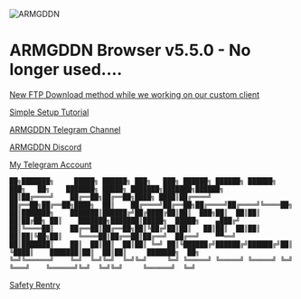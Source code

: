 ![ARMGDDN](https://github.com/KaladinDMP/AGBrowser/assets/92135051/88295dcb-9ede-4147-aedb-da98060d0b9a)

# ARMGDDN Browser v5.5.0 - No longer used....

[New FTP Download method while we working on our custom client](https://www.3dflickfix.net/ftp)

[Simple Setup Tutorial](https://streamable.com/s8b1tl)

[ARMGDDN Telegram Channel](https://t.me/ARMGDDNGames)

[ARMGDDN Discord](https://discord.gg/abeChzCy8X)

[My Telegram Account](https://t.me/SickSoThr33)



```pre
██╗███████╗     █████╗ ██████╗ ███╗   ███╗ ██████╗ ██████╗ ██████╗ ███╗   ██╗    ███████╗ █████╗ ███████╗███████╗██████╗ 
██║██╔════╝    ██╔══██╗██╔══██╗████╗ ████║██╔════╝ ██╔══██╗██╔══██╗████╗  ██║    ██╔════╝██╔══██╗██╔════╝██╔════╝╚════██╗
██║███████╗    ███████║██████╔╝██╔████╔██║██║  ███╗██║  ██║██║  ██║██╔██╗ ██║    ███████╗███████║█████╗  █████╗    ▄███╔╝
██║╚════██║    ██╔══██║██╔══██╗██║╚██╔╝██║██║   ██║██║  ██║██║  ██║██║╚██╗██║    ╚════██║██╔══██║██╔══╝  ██╔══╝    ▀▀══╝ 
██║███████║    ██║  ██║██║  ██║██║ ╚═╝ ██║╚██████╔╝██████╔╝██████╔╝██║ ╚████║    ███████║██║  ██║██║     ███████╗  ██╗   
╚═╝╚══════╝    ╚═╝  ╚═╝╚═╝  ╚═╝╚═╝     ╚═╝ ╚═════╝ ╚═════╝ ╚═════╝ ╚═╝  ╚═══╝    ╚══════╝╚═╝  ╚═╝╚═╝     ╚══════╝  ╚═╝                                                                                                                                                                                                                                     
```

[Safety Rentry](https://rentry.co/IsARMGDDNSafe)
